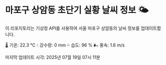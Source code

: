 
# 마포구 상암동 초단기 실황 날씨 정보 🌤️

이 리포지토리는 기상청 API를 사용하여 서울 마포구 상암동의 날씨 정보를 업데이트합니다. 

🌡️ 기온: 22.3 ℃
💧 강수량: 0 mm
💦 습도: 96 %
🌬️ 풍속: 1.6 m/s

마지막 업데이트 시각: 2025년 07월 19일 07시 11분    
